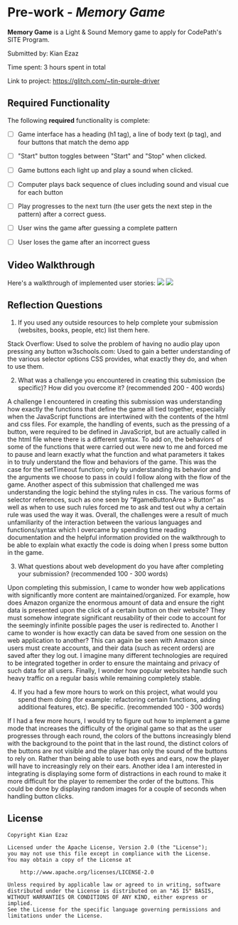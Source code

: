 # Pre-work - *Memory Game*

**Memory Game** is a Light & Sound Memory game to apply for CodePath's SITE Program. 

Submitted by: Kian Ezaz

Time spent: 3 hours spent in total

Link to project: https://glitch.com/~tin-purple-driver

## Required Functionality

The following **required** functionality is complete:

* [ ] Game interface has a heading (h1 tag), a line of body text (p tag), and four buttons that match the demo app
* [ ] "Start" button toggles between "Start" and "Stop" when clicked. 
* [ ] Game buttons each light up and play a sound when clicked. 
* [ ] Computer plays back sequence of clues including sound and visual cue for each button
* [ ] Play progresses to the next turn (the user gets the next step in the pattern) after a correct guess. 
* [ ] User wins the game after guessing a complete pattern
* [ ] User loses the game after an incorrect guess


## Video Walkthrough

Here's a walkthrough of implemented user stories:
![](https://cdn.glitch.com/1d7d95cb-e5e3-4bb3-8600-2326c6282ee6%2Fezgif.com-video-to-gif.gif?v=1616635630445)
![](https://cdn.glitch.com/1d7d95cb-e5e3-4bb3-8600-2326c6282ee6%2Fezgif.com-video-to-gif-2.gif?v=1616636213902)


## Reflection Questions
1. If you used any outside resources to help complete your submission (websites, books, people, etc) list them here. 

Stack Overflow: Used to solve the problem of having no audio play upon pressing any button
w3schools.com: Used to gain a better understanding of the various selector options CSS provides, what exactly they do, and when to use them.

2. What was a challenge you encountered in creating this submission (be specific)? How did you overcome it? (recommended 200 - 400 words) 

A challenge I encountered in creating this submission was understanding how exactly the functions that define the game all tied together, especially when the JavaScript functions are intertwined with the 
contents of the html and css files. For example, the handling of events, such as the pressing of a button, were required to be defined in JavaScript, but are actually called in the html file where there 
is a different syntax. To add on, the behaviors of some of the functions that were carried out were new to me and forced me to pause and learn exactly what the function and what parameters it takes in to 
truly understand the flow and behaviors of the game. This was the case for the setTimeout function; only by understanding its behavior and the arguments we choose to pass in could I follow along with the 
flow of the game. Another aspect of this submission that challenged me was understanding the logic behind the styling rules in css. The various forms of selector references, such as one seen by 
“#gameButtonArea > Button” as well as when to use such rules forced me to ask and test out why a certain rule was used the way it was. Overall, the challenges were a result of much unfamiliarity of the 
interaction between the various languages and functions/syntax which I overcame by spending time reading documentation and the helpful information provided on the walkthrough to be able to explain what 
exactly the code is doing when I press some button in the game.

3. What questions about web development do you have after completing your submission? (recommended 100 - 300 words) 

Upon completing this submission, I came to wonder how web applications with significantly more content are maintained/organized. For example, how does Amazon organize the enormous amount of data and ensure 
the right data is presented upon the click of a certain button on their website? They must somehow integrate significant reusability of their code to account for the seemingly infinite possible pages the 
user is redirected to. Another I came to wonder is how exactly can data be saved from one session on the web application to another? This can again be seen with Amazon since users must create accounts, and 
their data (such as recent orders) are saved after they log out. I imagine many different technologies are required to be integrated together in order to ensure the maintaing and privacy of such data for
all users. Finally, I wonder how popular websites handle such heavy traffic on a regular basis while remaining completely stable.  

4. If you had a few more hours to work on this project, what would you spend them doing (for example: refactoring certain functions, adding additional features, etc). Be specific. (recommended 100 - 300 words) 

If I had a few more hours, I would try to figure out how to implement a game mode that increases the difficulty of the original game so that as the user progresses through each round, the colors of the 
buttons increasingly blend with the background to the point that in the last round, the distinct colors of the buttons are not visible and the player has only the sound of the buttons to rely on. Rather 
than being able to use both eyes and ears, now the player will have to increasingly rely on their ears. Another idea I am interested in integrating is displaying some form of distractions in each round to 
make it more difficult for the player to remember the order of the buttons. This could be done by displaying random images for a couple of seconds when handling button clicks.



## License

    Copyright Kian Ezaz

    Licensed under the Apache License, Version 2.0 (the "License");
    you may not use this file except in compliance with the License.
    You may obtain a copy of the License at

        http://www.apache.org/licenses/LICENSE-2.0

    Unless required by applicable law or agreed to in writing, software
    distributed under the License is distributed on an "AS IS" BASIS,
    WITHOUT WARRANTIES OR CONDITIONS OF ANY KIND, either express or implied.
    See the License for the specific language governing permissions and
    limitations under the License.